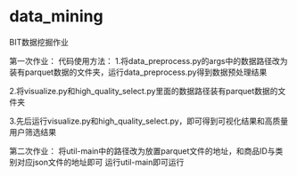 # data_mining
BIT数据挖掘作业

第一次作业：
代码使用方法：
1.将data_preprocess.py的args中的数据路径改为装有parquet数据的文件夹，运行data_preprocess.py得到数据预处理结果

2.将visualize.py和high_quality_select.py里面的数据路径装有parquet数据的文件夹

3.先后运行visualize.py和high_quality_select.py，即可得到可视化结果和高质量用户筛选结果

第二次作业：
将util-main中的路径改为放置parquet文件的地址，和商品ID与类别对应json文件的地址即可
运行util-main即可运行
